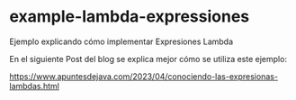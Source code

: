 # example-lambda-expressiones
 Ejemplo explicando cómo implementar Expresiones Lambda

En el siguiente Post del blog se explica mejor cómo se utiliza este ejemplo:

https://www.apuntesdejava.com/2023/04/conociendo-las-expresionas-lambdas.html

